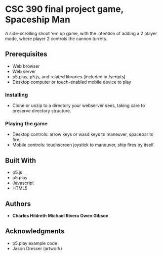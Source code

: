 # CSC 390 final project game, Spaceship Man

A side-scrolling shoot 'em up game, with the intention of adding a 2 player mode, where player 2 controls the cannon turrets.

## Prerequisites
* Web browser
* Web server
* p5.play, p5.js, and related libraries (included in /scripts)
* Desktop computer or touch-enabled mobile device to play

### Installing
* Clone or unzip to a directory your webserver sees, taking care to preserve directory structure.

### Playing the game
* Desktop controls: arrow keys or wasd keys to maneuver, spacebar to fire.
* Mobile controls: touchscreen joystick to maneuver, ship fires by itself.

## Built With
* p5.js
* p5.play
* Javascript
* HTML5

## Authors

* **Charles Hildreth** **Michael Rivera** **Owen Gibson**

## Acknowledgments

* p5.play example code
* Jason Dresser (artwork)
